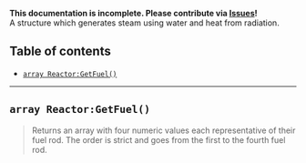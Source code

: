 **This documentation is incomplete. Please contribute via [Issues](../issues)!** \
A structure which generates steam using water and heat from radiation.

## Table of contents

* [`array Reactor:GetFuel()`](#array-reactorgetfuel)
___

## `array Reactor:GetFuel()`

> Returns an array with four numeric values each representative of their fuel rod. The order is strict and goes from the first to the fourth fuel rod.